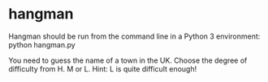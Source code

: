 # hangman
Hangman should be run from the command line in a Python 3 environment:
python hangman.py

You need to guess the name of a town in the UK.  Choose the degree of difficulty from H. M or L.  Hint: L is quite difficult enough!
